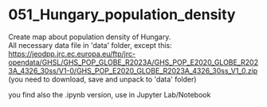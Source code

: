 # 051_Hungary_population_density
Create map about population density of Hungary.  
All necessary data file in 'data' folder, except this:
https://jeodpp.jrc.ec.europa.eu/ftp/jrc-opendata/GHSL/GHS_POP_GLOBE_R2023A/GHS_POP_E2020_GLOBE_R2023A_4326_30ss/V1-0/GHS_POP_E2020_GLOBE_R2023A_4326_30ss_V1_0.zip  
(you need to download, save and unpack to 'data' folder)  
  
you find also the .ipynb version, use in Jupyter Lab/Notebook
